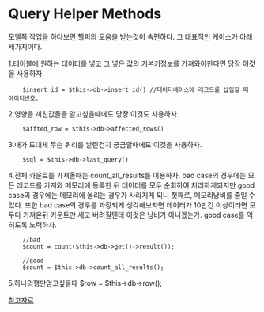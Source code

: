 # Query Helper Methods

모델쪽 작업을 하다보면 헬퍼의 도움을 받는것이 속편하다.
그 대표적인 케이스가 아래 세가지이다.

1.테이블에 원하는 데이터를 넣고 그 넣은 값의 기본키정보를 가져와야한다면 당장 이것을 사용하자.

        $insert_id = $this->db->insert_id() //데이터베이스에 레코드를 삽입할 때 아이디번호.

2.영향을 끼친값들을 알고싶을때에도 당장 이것도 사용하자.

        $affted_row = $this->db->affected_rows()

3.내가 도대체 무슨 쿼리를 날린건지 궁금할때에도 이것을 사용하자.

        $sql = $this->db->last_query()

4.전체 카운트를 가져올때는 count_all_results를 이용하자. bad case의 경우에는 모든 레코드를 가져와 메모리에 등록한 뒤 데이터를 모두 순회하여 처리하게되지만 good case의 경우에는 메모리에 올리는 경우가 사라지게 되니 첫째로, 메모리낭비를 줄일 수 있다. 또한 bad case의 경우를 과장되게 생각해보자면 데이터가 10만건 이상이라면 모두다 가져온뒤 카운트만 세고 버려질텐데 이것은 낭비가 아니겠는가. good case를 익히도록 노력하자.

        //bad
        $count = count($this->db->get()->result());

        //good
        $count = $this->db->count_all_results();
5.하나의행만얻고싶을때
        $row = $this->db->row();





[참고자료](http://www.ciboard.co.kr/user_guide/kr/database/helpers.html)
